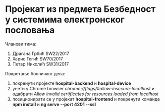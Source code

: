 # Пројекат из предмета Безбедност у системима електронског пословања

Чланови тима:
1. Драгана Грбић SW22/2017
2. Харис Гегић SW70/2017
3. Петар Николић SW31/2017

Покретање болничког дела:
1. покренути пројекте **hospital-backend** и **hospital-device**
2. унети у Chrome browser *chrome://flags/#allow-insecure-localhost* и одабрати *Allow invalid certificates for resources loaded from localhost*
3. позиционирати се у пројекат **hospital-frontend** и покренути команде **npm install** и **ng serve --port 4201 --ssl**
